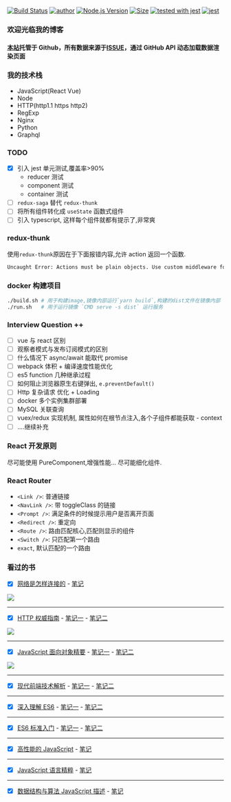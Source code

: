 [![Build Status](https://travis-ci.org/pengliheng/pengliheng.github.io.svg?branch=master)](https://travis-ci.org/pengliheng/pengliheng.github.io)
[![author](https://img.shields.io/badge/author-peng-blue.svg)](https://github.com/pengliheng/pengliheng.github.io)
[![Node.js Version](https://img.shields.io/badge/node.js-8.7.0-blue.svg)](http://nodejs.org/download)
[![Size](https://github-size-badge.herokuapp.com/pengliheng/pengliheng.github.io.svg)](https://github.com/pengliheng/pengliheng.github.io)
[![tested with jest](https://img.shields.io/badge/tested_with-jest-99424f.svg)](https://github.com/facebook/jest)
[![jest](https://jestjs.io/img/jest-badge.svg)](https://github.com/facebook/jest)

### 欢迎光临我的博客

#### [本站](https://pipk.top)托管于 Github，所有数据来源于[ISSUE](https://github.com/pengliheng/pengliheng.github.io/issues)，通过 GitHub API 动态加载数据渲染页面

### 我的技术栈

- JavaScript(React Vue)
- Node
- HTTP(http1.1 https http2)
- RegExp
- Nginx
- Python
- Graphql

### TODO

- [x] 引入 jest 单元测试,覆盖率>90%
  - reducer 测试
  - component 测试
  - container 测试
- [ ] `redux-saga` 替代 `redux-thunk`
- [ ] 将所有组件转化成 `useState` 函数式组件
- [ ] 引入 typescript, 这样每个组件就都有提示了,非常爽

### redux-thunk

使用`redux-thunk`原因在于下面报错内容,允许 action 返回一个函数.

```bash
Uncaught Error: Actions must be plain objects. Use custom middleware for async actions.
```

### docker 构建项目

```bash
./build.sh # 用于构建image,镜像内部运行`yarn build`,构建的dist文件在镜像内部
./run.sh   # 用于运行镜像 `CMD serve -s dist` 运行服务
```

### Interview Question ++

- [ ] vue 与 react 区别
- [ ] 观察者模式与发布订阅模式的区别
- [ ] 什么情况下 async/await 能取代 promise
- [ ] webpack 体积 + 编译速度性能优化
- [ ] es5 function 几种继承过程
- [ ] 如何阻止浏览器原生右键弹出, `e.preventDefault()`
- [ ] Http 复杂请求 优化 + Loading
- [ ] docker 多个实例集群部署
- [ ] MySQL 关联查询
- [ ] vuex/redux 实现机制, 属性如何在根节点注入,各个子组件都能获取 - context
- [ ] ....继续补充

### React 开发原则

尽可能使用 PureComponent,增强性能...
尽可能细化组件.

### React Router

- `<Link />`: 普通链接
- `<NavLink />`: 带 toggleClass 的链接
- `<Prompt />`: 满足条件的时候提示用户是否离开页面
- `<Redirect />`: 重定向
- `<Route />`: 路由匹配核心,匹配则显示的组件
- `<Switch />`: 只匹配第一个路由
- `exact`, 默认匹配的一个路由

### 看过的书

- [x] [网络是怎样连接的](https://book.douban.com/subject/26941639/) - [笔记](https://github.com/pengliheng/pengliheng.github.io/issues/40)

![](https://static.pipk.top/api/public/images/6075462533216409.png)

---

- [x] [HTTP 权威指南](https://book.douban.com/subject/10746113/) - [笔记一](https://github.com/pengliheng/pengliheng.github.io/issues/45) - [笔记二](https://github.com/pengliheng/pengliheng.github.io/issues/52)

![](https://static.pipk.top/api/public/images/2376380500856452.png)

---

- [x] [JavaScript 面向对象精要](https://book.douban.com/subject/26352658/) - [笔记一](https://github.com/pengliheng/pengliheng.github.io/issues/29) - [笔记二](https://github.com/pengliheng/pengliheng.github.io/issues/31)

![](https://static.pipk.top/api/public/images/7833702919612766.png)

---

- [x] [现代前端技术解析](https://book.douban.com/subject/27021790/) - [笔记一](https://github.com/pengliheng/pengliheng.github.io/issues/28) - [笔记二](https://github.com/pengliheng/pengliheng.github.io/issues/58)

---

- [x] [深入理解 ES6](https://book.douban.com/subject/27072230/) - [笔记一](https://github.com/pengliheng/pengliheng.github.io/issues/32) - [笔记二](https://github.com/pengliheng/pengliheng.github.io/issues/51)

---

- [x] [ES6 标准入门](https://book.douban.com/subject/26708954/) - [笔记一](https://github.com/pengliheng/pengliheng.github.io/issues/23) - [笔记二](https://github.com/pengliheng/pengliheng.github.io/issues/26)

---

- [x] [高性能的 JavaScript](https://book.douban.com/subject/5362856/) - [笔记](https://github.com/pengliheng/pengliheng.github.io/issues/15)

---

- [x] [JavaScript 语言精粹](https://book.douban.com/subject/3590768/) - [笔记](https://github.com/pengliheng/pengliheng.github.io/issues/10)

---

- [x] [数据结构与算法 JavaScript 描述](https://book.douban.com/subject/25945449/) - [笔记](https://github.com/pengliheng/pengliheng.github.io/issues/6)
